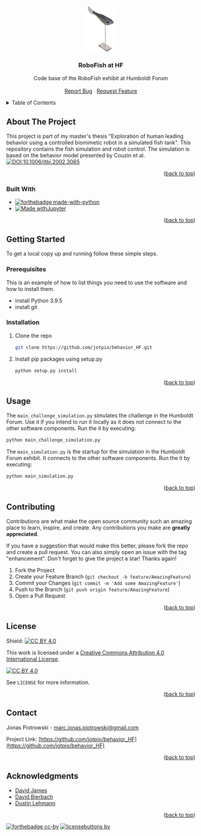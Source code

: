 <!-- Improved compatibility of back to top link: See: https://github.com/othneildrew/Best-README-Template/pull/73 -->
<a name="readme-top"></a>


<!-- PROJECT LOGO -->
<br />
<div align="center">
  <a href="https://github.com/jotpio/behavior_HF">
    <img src="images/fishmodel3.jpg" alt="Logo" width="80" height="120">
  </a>

<h3 align="center">RoboFish at HF</h3>

  <p align="center">
    Code base of the RoboFish exhibit at Humboldt Forum 
    <br />
    <br />
    <a href="https://github.com/jotpio/behavior_HF/issues">Report Bug</a>
    ·
    <a href="https://github.com/jotpio/behavior_HF/issues">Request Feature</a>
  </p>
</div>



<!-- TABLE OF CONTENTS -->
<details>
  <summary>Table of Contents</summary>
  <ol>
    <li>
      <a href="#about-the-project">About The Project</a>
      <ul>
        <li><a href="#built-with">Built With</a></li>
      </ul>
    </li>
    <li>
      <a href="#getting-started">Getting Started</a>
      <ul>
        <li><a href="#prerequisites">Prerequisites</a></li>
        <li><a href="#installation">Installation</a></li>
      </ul>
    </li>
    <li><a href="#usage">Usage</a></li>
    <li><a href="#roadmap">Roadmap</a></li>
    <li><a href="#contributing">Contributing</a></li>
    <li><a href="#license">License</a></li>
    <li><a href="#contact">Contact</a></li>
    <li><a href="#acknowledgments">Acknowledgments</a></li>
  </ol>
</details>



<!-- ABOUT THE PROJECT -->
## About The Project

This project is part of my master's thesis "Exploration of human leading behavior using a controlled biomimetic robot in a simulated fish tank". This repository contains the fish simulation and robot control. 
The simulation is based on the behavior model presented by Couzin et al.   [![DOI:10.1006/jtbi.2002.3065](https://zenodo.org/badge/DOI/10.1006/jtbi.2002.3065.svg)](https://doi.org/10.1006/jtbi.2002.3065)
<p align="right">(<a href="#readme-top">back to top</a>)</p>



### Built With

* [![forthebadge made-with-python](http://ForTheBadge.com/images/badges/made-with-python.svg)](https://www.python.org/)
* [![Made withJupyter](https://img.shields.io/badge/Made%20with-Jupyter-orange?style=for-the-badge&logo=Jupyter)](https://jupyter.org/try)


<p align="right">(<a href="#readme-top">back to top</a>)</p>


<!-- GETTING STARTED -->
## Getting Started

To get a local copy up and running follow these simple steps.

### Prerequisites

This is an example of how to list things you need to use the software and how to install them.
* install Python 3.9.5
* install git

### Installation

1. Clone the repo
   ```sh
   git clone https://github.com/jotpio/behavior_HF.git
   ```
2. Install pip packages using setup.py
   ```sh
   python setup.py install 
   ```

<p align="right">(<a href="#readme-top">back to top</a>)</p>



<!-- USAGE EXAMPLES -->
## Usage

The `main_challenge_simulation.py` simulates the challenge in the Humboldt Forum. Use it if you intend to run it locally as it does not connect to the other software components.
Run the it by executing:
   ```sh
   python main_challenge_simulation.py
   ```

The `main_simulation.py` is the startup for the simulation in the Humboldt Forum exhibit. It connects to the other software components.
Run the it by executing:
   ```sh
   python main_simulation.py
   ```

<p align="right">(<a href="#readme-top">back to top</a>)</p>



<!-- CONTRIBUTING -->
## Contributing

Contributions are what make the open source community such an amazing place to learn, inspire, and create. Any contributions you make are **greatly appreciated**.

If you have a suggestion that would make this better, please fork the repo and create a pull request. You can also simply open an issue with the tag "enhancement".
Don't forget to give the project a star! Thanks again!

1. Fork the Project
2. Create your Feature Branch (`git checkout -b feature/AmazingFeature`)
3. Commit your Changes (`git commit -m 'Add some AmazingFeature'`)
4. Push to the Branch (`git push origin feature/AmazingFeature`)
5. Open a Pull Request

<p align="right">(<a href="#readme-top">back to top</a>)</p>



<!-- LICENSE -->
## License

Shield: [![CC BY 4.0][cc-by-shield]][cc-by]

This work is licensed under a
[Creative Commons Attribution 4.0 International License][cc-by].

[![CC BY 4.0][cc-by-image]][cc-by]

[cc-by]: http://creativecommons.org/licenses/by/4.0/
[cc-by-image]: https://i.creativecommons.org/l/by/4.0/88x31.png
[cc-by-shield]: https://img.shields.io/badge/License-CC%20BY%204.0-lightgrey.svg

See `LICENSE` for more information.

<p align="right">(<a href="#readme-top">back to top</a>)</p>



<!-- CONTACT -->
## Contact

Jonas Piotrowski - marc.jonas.piotrowski@gmail.com

Project Link: [https://github.com/jotpio/behavior_HF](https://github.com/jotpio/behavior_HF)

<p align="right">(<a href="#readme-top">back to top</a>)</p>



<!-- ACKNOWLEDGMENTS -->
## Acknowledgments

* [David James](https://www.igb-berlin.de/profile/david-james)
* [David Bierbach](https://www.igb-berlin.de/profile/david-bierbach)
* [Dustin Lehmann](https://www.tu.berlin/control/user-dlehmann)

<p align="right">(<a href="#readme-top">back to top</a>)</p>



<!-- MARKDOWN LINKS & IMAGES -->
<!-- https://www.markdownguide.org/basic-syntax/#reference-style-links -->
[contributors-shield]: https://img.shields.io/github/contributors/jotpio/behavior_HF.svg?style=for-the-badge
[contributors-url]: https://github.com/jotpio/behavior_HF/graphs/contributors
[forks-shield]: https://img.shields.io/github/forks/jotpio/behavior_HF.svg?style=for-the-badge
[forks-url]: https://github.com/jotpio/behavior_HF/network/members
[stars-shield]: https://img.shields.io/github/stars/jotpio/behavior_HF.svg?style=for-the-badge
[stars-url]: https://github.com/jotpio/behavior_HF/stargazers
[issues-shield]: https://img.shields.io/github/issues/jotpio/behavior_HF.svg?style=for-the-badge
[issues-url]: https://github.com/jotpio/behavior_HF/issues
[license-shield]: https://img.shields.io/github/license/jotpio/behavior_HF.svg?style=for-the-badge
[license-url]: https://github.com/jotpio/behavior_HF/blob/master/LICENSE.txt
[linkedin-shield]: https://img.shields.io/badge/-LinkedIn-black.svg?style=for-the-badge&logo=linkedin&colorB=555
[linkedin-url]: https://linkedin.com/in/jonas-piotrowski
[product-screenshot]: images/screenshot.png

[![forthebadge cc-by](http://ForTheBadge.com/images/badges/cc-by.svg)](https://creativecommons.org/licenses/by/4.0)
[![licensebuttons by](https://licensebuttons.net/l/by/3.0/88x31.png)](https://creativecommons.org/licenses/by/4.0)
